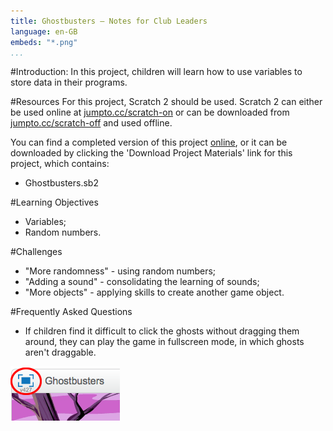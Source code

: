 ```yaml
---
title: Ghostbusters — Notes for Club Leaders
language: en-GB
embeds: "*.png"
...
```


#Introduction:
In this project, children will learn how to use variables to store data in their programs.

#Resources
For this project, Scratch 2 should be used. Scratch 2 can either be used online at [jumpto.cc/scratch-on](http://jumpto.cc/scratch-on) or can be downloaded from [jumpto.cc/scratch-off](http://jumpto.cc/scratch-off) and used offline.

You can find a completed version of this project <a href="http://scratch.mit.edu/projects/60787262/#editor">online</a>, or it can be downloaded by clicking the 'Download Project Materials' link for this project, which contains:

+ Ghostbusters.sb2

#Learning Objectives
+ Variables;
+ Random numbers.

#Challenges
+ "More randomness" - using random numbers;
+ "Adding a sound" - consolidating the learning of sounds;
+ "More objects" - applying skills to create another game object.

#Frequently Asked Questions
+ If children find it difficult to click the ghosts without dragging them around, they can play the game in fullscreen mode, in which ghosts aren't draggable.

![screenshot](ghost-fullscreen.png)
